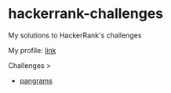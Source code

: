 # hackerrank-challenges

My solutions to HackerRank's challenges

My profile: [link](url "https://www.hackerrank.com/diegodondiego")

Challenges >
* [pangrams](url "https://www.hackerrank.com/challenges/pangrams/submissions/code/18503547")
